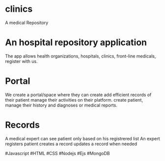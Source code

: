 # clinics
A medical Repository

# An hospital repository application
The app allows health organizations, hospitals, clinics, front-line medicals,
register with us.

# Portal
We create a portal/space where they can create add efficient records of their patient
manage their activities on their platform. 
create patient, manage their history and diagnoses or medical reports.

# Records
A medical expert can see patient only based on his registrered list
An expert registers patient
creates a record
updates a record when needed

#Javascript
#HTML
#CSS
#Nodejs
#Ejs
#MongoDB






